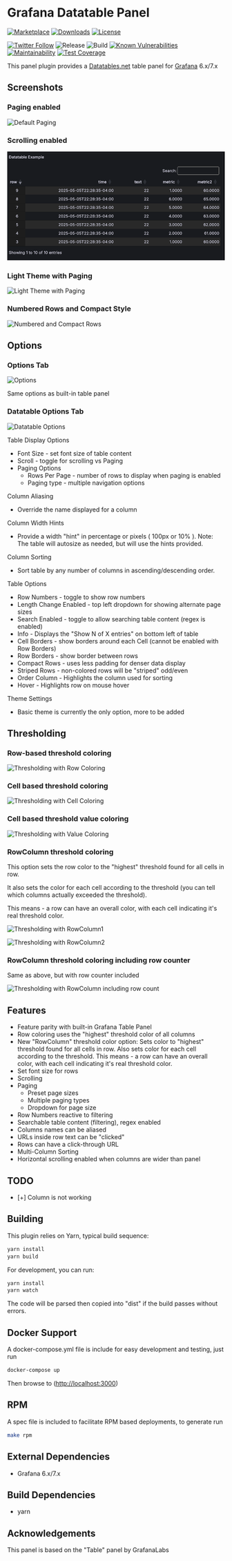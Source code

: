 # Grafana Datatable Panel

[![Marketplace](https://img.shields.io/badge/dynamic/json?logo=grafana&color=F47A20&label=marketplace&prefix=v&query=%24.items%5B%3F%28%40.slug%20%3D%3D%20%22briangann-datatable-panel%22%29%5D.version&url=https%3A%2F%2Fgrafana.com%2Fapi%2Fplugins)](https://grafana.com/grafana/plugins/briangann-datatable-panel)
[![Downloads](https://img.shields.io/badge/dynamic/json?logo=grafana&color=F47A20&label=downloads&query=%24.items%5B%3F%28%40.slug%20%3D%3D%20%22briangann-datatable-panel%22%29%5D.downloads&url=https%3A%2F%2Fgrafana.com%2Fapi%2Fplugins)](https://grafana.com/grafana/plugins/briangann-datatable-panel)
[![License](https://img.shields.io/github/license/briangann/grafana-datatable-panel)](LICENSE)

[![Twitter Follow](https://img.shields.io/twitter/follow/jepetlefeu.svg?style=social)](https://twitter.com/jepetlefeu)
![Release](https://github.com/briangann/grafana-datatable-panel/workflows/Release/badge.svg)
![Build](https://img.shields.io/github/workflow/status/briangann/grafana-datatable-panel/Build%20Main%20on%20Push)
[![Known Vulnerabilities](https://snyk.io/test/github/briangann/grafana-datatable-panel/badge.svg)](https://snyk.io/test/github/briangann/grafana-datatable-panel)
[![Maintainability](https://api.codeclimate.com/v1/badges/7b3cb7018973e4ddfdac/maintainability)](https://codeclimate.com/github/briangann/grafana-datatable-panel/maintainability)
[![Test Coverage](https://api.codeclimate.com/v1/badges/7b3cb7018973e4ddfdac/test_coverage)](https://codeclimate.com/github/briangann/grafana-datatable-panel/test_coverage)

This panel plugin provides a [Datatables.net](http://www.datatables.net) table panel for [Grafana](http://www.grafana.com) 6.x/7.x

## Screenshots

### Paging enabled

![Default Paging](https://raw.githubusercontent.com/briangann/grafana-datatable-panel/master/src/screenshots/datatable-basic-dark.png)

### Scrolling enabled

![Scrolling](https://raw.githubusercontent.com/briangann/grafana-datatable-panel/master/src/screenshots/datatable-dark-scrolling.png)

### Light Theme with Paging

![Light Theme with Paging](https://raw.githubusercontent.com/briangann/grafana-datatable-panel/master/src/screenshots/datatable-basic-light.png)

### Numbered Rows and Compact Style

![Numbered and Compact Rows](https://raw.githubusercontent.com/briangann/grafana-datatable-panel/master/src/screenshots/datatable-dark-numbered-compact.png)

## Options

### Options Tab

![Options](https://raw.githubusercontent.com/briangann/grafana-datatable-panel/master/src/screenshots/datatable-options.png)

Same options as built-in table panel

### Datatable Options Tab

![Datatable Options](https://raw.githubusercontent.com/briangann/grafana-datatable-panel/master/src/screenshots/datatable-dt-options.png)

Table Display Options

* Font Size - set font size of table content
* Scroll - toggle for scrolling vs Paging
* Paging Options
  * Rows Per Page - number of rows to display when paging is enabled
  * Paging type - multiple navigation options

Column Aliasing

* Override the name displayed for a column

Column Width Hints

* Provide a width "hint" in percentage or pixels ( 100px or 10% ). Note: The table will autosize as needed, but will use the hints provided.

Column Sorting

* Sort table by any number of columns in ascending/descending order.

Table Options

* Row Numbers - toggle to show row numbers
* Length Change Enabled - top left dropdown for showing alternate page sizes
* Search Enabled - toggle to allow searching table content (regex is enabled)
* Info - Displays the "Show N of X entries" on bottom left of table
* Cell Borders - show borders around each Cell (cannot be enabled with Row Borders)
* Row Borders - show border between rows
* Compact Rows - uses less padding for denser data display
* Striped Rows - non-colored rows will be "striped" odd/even
* Order Column - Highlights the column used for sorting
* Hover - Highlights row on mouse hover

Theme Settings

* Basic theme is currently the only option, more to be added

## Thresholding

### Row-based threshold coloring

![Thresholding with Row Coloring](https://raw.githubusercontent.com/briangann/grafana-datatable-panel/master/src/screenshots/datatable-threshold-row.png)

### Cell based threshold coloring

![Thresholding with Cell Coloring](https://raw.githubusercontent.com/briangann/grafana-datatable-panel/master/src/screenshots/datatable-threshold-cell.png)

### Cell based threshold value coloring

![Thresholding with Value Coloring](https://raw.githubusercontent.com/briangann/grafana-datatable-panel/master/src/screenshots/datatable-threshold-value.png)

### RowColumn threshold coloring

This option sets the row color to the "highest" threshold found for all cells in row.

It also sets the color for each cell according to the threshold (you can tell which columns actually exceeded the threshold).

This means - a row can have an overall color, with each cell indicating it's real threshold color.

![Thresholding with RowColumn1](https://raw.githubusercontent.com/briangann/grafana-datatable-panel/master/src/screenshots/datatable-threshold-rowcolumn1.png)

![Thresholding with RowColumn2](https://raw.githubusercontent.com/briangann/grafana-datatable-panel/master/src/screenshots/datatable-threshold-rowcolumn2.png)

### RowColumn threshold coloring including row counter

Same as above, but with row counter included

![Thresholding with RowColumn including row count](https://raw.githubusercontent.com/briangann/grafana-datatable-panel/master/src/screenshots/datatable-threshold-rowcolumn-rownumbers.png)

## Features

* Feature parity with built-in Grafana Table Panel
* Row coloring uses the "highest" threshold color of all columns
* New "RowColumn" threshold color option:
   Sets color to "highest" threshold found for all cells in row.
   Also sets color for each cell according to the threshold.
   This means - a row can have an overall color, with each cell indicating it's real threshold color.
* Set font size for rows
* Scrolling
* Paging
  * Preset page sizes
  * Multiple paging types
  * Dropdown for page size
* Row Numbers reactive to filtering
* Searchable table content (filtering), regex enabled
* Columns names can be aliased
* URLs inside row text can be "clicked"
* Rows can have a click-through URL
* Multi-Column Sorting
* Horizontal scrolling enabled when columns are wider than panel

## TODO

* [+] Column is not working

## Building

This plugin relies on Yarn, typical build sequence:

```BASH
yarn install
yarn build
```

For development, you can run:

```BASH
yarn install
yarn watch
```

The code will be parsed then copied into "dist" if the build passes without errors.

## Docker Support

A docker-compose.yml file is include for easy development and testing, just run

```BASH
docker-compose up
```

Then browse to (<http://localhost:3000>)

## RPM

A spec file is included to facilitate RPM based deployments, to generate run

```BASH
make rpm
```

## External Dependencies

* Grafana 6.x/7.x

## Build Dependencies

* yarn

## Acknowledgements

This panel is based on the "Table" panel by GrafanaLabs
